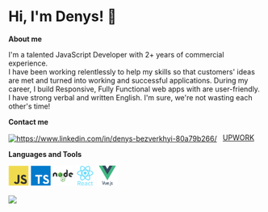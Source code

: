# Hi, I'm Denys! 👋




**About me**

I'm a talented JavaScript Developer with 2+ years of commercial experience. <br/> 
I have been working relentlessly to help my skills so that customers' ideas are met and turned into working and successful applications.
During my career, I build Responsive, Fully Functional web apps with are user-friendly. <br/> 
I have strong verbal and written English. I'm sure, we're not wasting each other's time!

**Contact me**

<a href="https://www.linkedin.com/in/denys-bezverkhyi-80a79b266/" target="blank"><img align="center" src="https://raw.githubusercontent.com/rahuldkjain/github-profile-readme-generator/master/src/images/icons/Social/linked-in-alt.svg" alt="https://www.linkedin.com/in/denys-bezverkhyi-80a79b266/" height="20" width="20" /></a> &nbsp; <a href="https://www.upwork.com/freelancers/~0182116cc42c5fde78/" target="blank">UPWORK</a>  

**Languages and Tools**

<img src="https://raw.githubusercontent.com/devicons/devicon/master/icons/javascript/javascript-original.svg" alt="javascript" width="40" height="40"/> <img src="https://raw.githubusercontent.com/devicons/devicon/master/icons/typescript/typescript-original.svg" alt="typescript" width="40" height="40"/> 
<img src="https://raw.githubusercontent.com/devicons/devicon/master/icons/nodejs/nodejs-original-wordmark.svg" alt="nodejs" width="40" height="40"/> 
<img src="https://raw.githubusercontent.com/devicons/devicon/master/icons/react/react-original-wordmark.svg" alt="react" width="40" height="40"/> 
<img src="https://raw.githubusercontent.com/devicons/devicon/master/icons/vuejs/vuejs-original-wordmark.svg" alt="vuejs" width="40" height="40"/> 

<a href="https://github.com/anuraghazra/github-readme-stats"><img align="center" src="https://github-readme-stats.vercel.app/api/top-langs/?username=deceser&layout=compact&theme=buefy&hide_border=true" /></a> 




